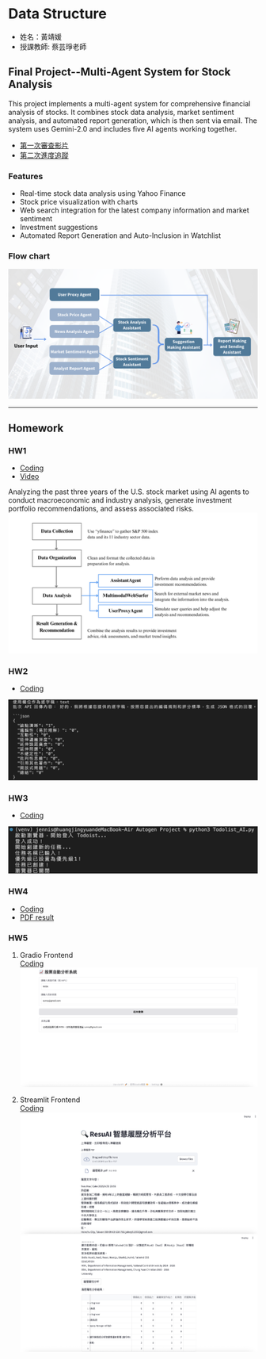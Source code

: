 # Data Structure
* 姓名：黃靖媛
* 授課教師: 蔡芸琤老師

## Final Project--Multi-Agent System for Stock Analysis
This project implements a multi-agent system for comprehensive financial analysis of stocks. It combines stock data analysis, market sentiment analysis, and automated report generation, which is then sent via email. The system uses Gemini-2.0 and includes five AI agents working together.
* [第一次審查影片](https://youtu.be/1bVJAloY4fM)
* [第二次進度追蹤](https://youtu.be/wONMbGkUn_I)

### Features
* Real-time stock data analysis using Yahoo Finance
* Stock price visualization with charts
* Web search integration for the latest company information and market sentiment
* Investment suggestions
* Automated Report Generation and Auto-Inclusion in Watchlist

### Flow chart
![圖片名稱](Final_Project/Flow_chart.png)

***

## Homework
### HW1
* [Coding](Autogen_Project/HW1/dataAgent_US_Market.py)
* [Video](https://youtu.be/ZU6N17cdLlE?si=2tqZHwpTqimzu4MO)

Analyzing the past three years of the U.S. stock market using AI agents to conduct macroeconomic and industry analysis, generate investment portfolio recommendations, and assess associated risks.
![圖片名稱](Autogen_Project/HW1/Flow_chart.png)

### HW2
* [Coding](DRai/HW2/Drai_Academic_Discussion.py)

![圖片名稱](DRai/HW2/screenshot.png)

### HW3
* [Coding](Playwright/HW3/Todolist_AI.py)

![圖片名稱](Playwright/HW3/screenshot.png)

### HW4
* [Coding](getPDF/HW4/getPDF_DRai.py)
* [PDF result](getPDF/HW4/DRai_result_PDF.pdf)

### HW5
1. Gradio Frontend   
   [Coding](EMO/HW5-1/App.py)
   ![圖片名稱](EMO/HW5-1/5-1screenshot.png)
   
2.  Streamlit Frontend   
   [Coding](EMO/HW5-2/app.py)
   ![圖片名稱](EMO/HW5-2/5-2-1screenshot.png)
   ![圖片名稱](EMO/HW5-2/5-2-2screenshot.png)

